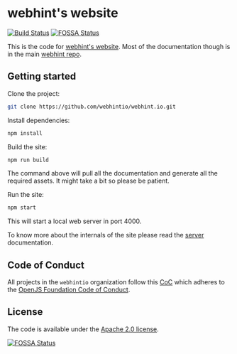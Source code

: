 # webhint's website

<!-- markdownlint-disable -->

[![Build Status](https://dev.azure.com/webhint/webhint/_apis/build/status/webhintio.webhint.io?branchName=main)](https://dev.azure.com/webhint/webhint/_build/latest?definitionId=2?branchName=main) [![FOSSA Status](https://app.fossa.io/api/projects/git%2Bgithub.com%2Fwebhintio%2Fwebhint.io.svg?type=shield)](https://app.fossa.io/projects/git%2Bgithub.com%2Fwebhintio%2Fwebhint.io?ref=badge_shield)

<!-- markdownlint-enable -->

This is the code for [webhint's website](https://webhint.io).
Most of the documentation though is in the main [webhint
repo](https://github.com/webhintio/hint).

## Getting started

Clone the project:

```bash
git clone https://github.com/webhintio/webhint.io.git
```

Install dependencies:

```bash
npm install
```

Build the site:

```bash
npm run build
```

The command above will pull all the documentation and generate all the required
assets. It might take a bit so please be patient.

Run the site:

```bash
npm start
```

This will start a local web server in port 4000.

To know more about the internals of the site please read the
[server](architecture/server.md) documentation.

## Code of Conduct

All projects in the `webhintio` organization follow this [CoC][coc]
which adheres to the [OpenJS Foundation Code of Conduct][ojs coc].

## License

The code is available under the [Apache 2.0 license](LICENSE.txt).

[![FOSSA Status](https://app.fossa.io/api/projects/git%2Bgithub.com%2Fwebhintio%2Fwebhint.io.svg?type=large)](https://app.fossa.io/projects/git%2Bgithub.com%2Fwebhintio%2Fwebhint.io?ref=badge_large)

<!-- Link labels -->

[coc]: https://github.com/webhintio/.github/blob/main/CODE_OF_CONDUCT
[ojs coc]: https://github.com/openjs-foundation/cross-project-council/blob/main/CODE_OF_CONDUCT.md
